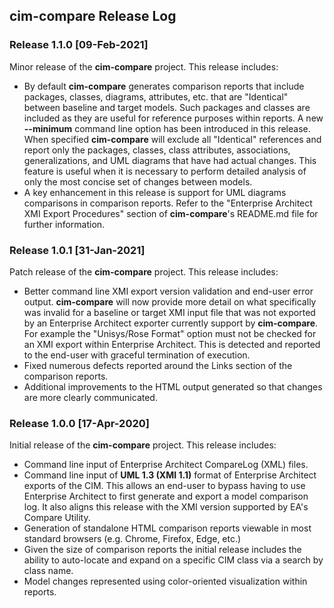 ## cim-compare Release Log

### Release 1.1.0 [09-Feb-2021]
Minor release of the **cim-compare** project.  This release includes:

- By default **cim-compare** generates comparison reports that include packages, classes, diagrams, attributes, etc. that are "Identical" between baseline and target models. Such packages and classes are included as they are useful for reference purposes within reports. A new **--minimum** command line option has been introduced in this release.  When specified **cim-compare** will exclude all "Identical" references and report only the packages, classes, class attributes, associations, generalizations, and UML diagrams that have had actual changes. This feature is useful when it is necessary to perform detailed analysis of only the most concise set of changes between models.
- A key enhancement in this release is support for UML diagrams comparisons in comparison reports. Refer to the "Enterprise Architect XMI Export Procedures" section of **cim-compare**'s README.md file for further information.  

### Release 1.0.1 [31-Jan-2021]
Patch release of the **cim-compare** project.  This release includes:

- Better command line XMI export version validation and end-user error output. **cim-compare** will now provide more detail on what specifically was invalid for a baseline or target XMI input file that was not exported by an Enterprise Architect exporter currently support by **cim-compare**. For example the "Unisys/Rose Format" option must not be checked for an XMI export within Enterprise Architect. This is detected and reported to the end-user with graceful termination of execution.
- Fixed numerous defects reported around the Links section of the comparison reports.
- Additional improvements to the HTML output generated so that changes are more clearly communicated.

### Release 1.0.0 [17-Apr-2020]
Initial release of the **cim-compare** project.  This release includes:

- Command line input of Enterprise Architect CompareLog (XML) files.
- Command line input of  **UML 1.3 (XMI 1.1)** format of Enterprise Architect exports of the CIM.  This allows an end-user to bypass having to use Enterprise Architect to first generate and export a model comparison log. It also aligns this release with the XMI version supported by EA's Compare Utility.
- Generation of standalone HTML comparison reports viewable in most standard browsers (e.g. Chrome, Firefox, Edge, etc.)
- Given the size of comparison reports the initial release includes the ability to auto-locate and expand on a specific CIM class via a search by class name.
- Model changes represented using color-oriented visualization within reports.

